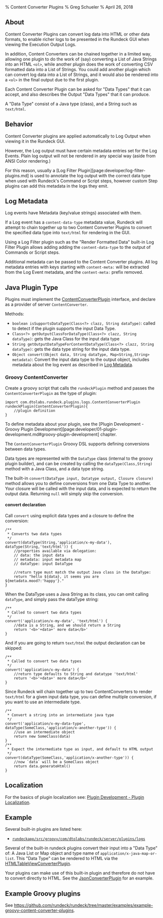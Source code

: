 % Content Converter Plugins
% Greg Schueler
% April 26, 2018

## About

Content Converter Plugins can convert log data into HTML or other data formats, to enable richer logs to be presented in the Rundeck GUI when viewing the Execution Output Logs.

In addition, Content Converters can be chained together in a limited way, allowing one plugin to do the work
of (say) converting a List of Java Strings into an HTML `<ol>`, while another plugin does the work of converting CSV formatted data
into a List of Strings. You could add another plugin which can convert log data into a List of Strings, and it would
also be rendered into a `<ol>` in the final output due to the first plugin.

Each Content Converter Plugin can be asked for "Data Types" that it can accept, and also describes the Output "Data Types" that it can produce.

A "Data Type" consist of a Java type (class), and a String such as `text/html`. 

## Behavior

Content Converter plugins are applied automatically to Log Output when viewing it in the Rundeck GUI.

However, the Log output must have certain metadata entries set for the Log Events.  Plain log output will not be
rendered in any special way (aside from ANSI Color rendering.)  

For this reason, usually a [Log Filter Plugin][page:developer/log-filter-plugins.md] is used to annotate the log output with the correct data type when
used with Rundeck's Command or Script steps,
however custom Step plugins can add this metadata in the logs they emit.

## Log Metadata

Log events have Metadata (key/value strings) associated with them.

If a Log event has a `content-data-type` metadata value, Rundeck will attempt to chain together up to two Content Converter Plugins
to convert the specified data type into `text/html` for rendering in the GUI.  

Using a Log Filter plugin such as the "Render Formatted Data" built-in Log Filter Plugin allows adding adding the `content-data-type` to the output
of Commands or Script steps.

Additional metadata can be passed to the Content Converter plugins.  All log metadata entries with keys starting with `content-meta:` will be extracted from the
Log Event metadata, and the `content-meta:` prefix removed.

## Java Plugin Type

Plugins must implement the [ContentConverterPlugin] interface, and declare as a provider of server `ContentConverter`.

Methods:

* `boolean isSupportsDataType(Class<?> clazz, String dataType)`: called to detect if the plugin supports the input Data Type.
* `Class<?> getOutputClassForDataType(Class<?> clazz, String dataType)`: gets the Java Class for the input data type
* `String getOutputDataTypeForContentDataType(Class<?> clazz, String dataType)`: gets the data type string for the input data type.
* `Object convert(Object data, String dataType, Map<String,String> metadata)`: Convert the input data type to the output object, includes metadata about the log event as described in [Log Metadata](#log-metadata).

[ContentConverterPlugin]: ${javadocbase}/com/dtolabs/rundeck/plugins/logs/ContentConverterPlugin.html


### Groovy ContentConverter

Create a groovy script that calls the `rundeckPlugin` method and passes the `ContentConverterPlugin` as the type of plugin:

~~~~~ {.java}
import com.dtolabs.rundeck.plugins.logs.ContentConverterPlugin
rundeckPlugin(ContentConverterPlugin){
    //plugin definition
}
~~~~~~

To define metadata about your plugin, see the [Plugin Development - Groovy Plugin Development][page:developer/01-plugin-development.md#groovy-plugin-development] chapter.

The `ContentConverterPlugin` Groovy DSL supports defining conversions between data types.

Data types are represented with the `DataType` class (internal to the groovy plugin builder),
and can be created by calling the `dataType(Class,String)` method with a Java Class, and a data type string.

The built-in `convert(DataType input, Datatype output, Closure closure)` method allows you to define conversions from one
Data Type to another.  Your closure will be called with the input data, and is expected to return the output data.
Returning `null` will simply skip the conversion.

#### convert declaration

Call `convert` using explicit data types and a closure to define the conversion:

~~~~~ {.java}
/**
 * Converts two data types
 */
convert(dataType(String,'application/x-my-data'), dataType(String,'text/html')) { 
    //properties available via delegation:
    // data: the input data
    // metadata: input metadata map
    // dataType: input DataType
    
    //return type must match the output Java class in the DataType:
    return "hello ${data}, it seems you are ${metadata.mood?:'happy'}."
}
~~~~~~

When the DataType uses a Java String as its class, you can omit calling `dataType`,
and simply pass the dataType string:

~~~~~ {.java}
/**
 * Called to convert two data types
 */
convert('application/x-my-data', 'text/html') { 
	//data is a String, and we should return a String
	return '<b>'+data+' more data</b>'
}
~~~~~~

And if you are going to return `text/html` the output declaration can be skipped:

~~~~~ {.java}
/**
 * Called to convert two data types
 */
convert('application/x-my-data') { 
	//return type defaults to String and datatype 'text/html'
	return '<b>'+data+' more data</b>'
}
~~~~~~

Since Rundeck will chain together up to two ContentConverters to render `text/html` for a given
input data type, you can define multiple conversion, if you want to use
an intermediate type.

~~~~~ {.java}
/**
 * Convert a string into an intermediate java type
 */
convert('application/x-my-data-type', dataType(SomeClass,'application/x-another-type')) { 
	//use an intermediate object
	return new SomeClass(data)
}
/**
 * Expect the intermediate type as input, and default to HTML output
 */
convert(dataType(SomeClass,'application/x-another-type')) { 
	//now `data` will be a SomeClass object
	return data.generateHtml()
}
~~~~~~


## Localization

For the basics of plugin localization see: [Plugin Development - Plugin Localization][].

## Example

Several built-in plugins are listed here:

* [`rundeckapp/src/groovy/com/dtolabs/rundeck/server/plugins/logs`](https://github.com/rundeck/rundeck/tree/master/rundeckapp/src/groovy/com/dtolabs/rundeck/server/plugins/logs)

Several of the built-in rundeck plugins convert their input into a "Data Type" of: A Java List or Map object and type name of `application/x-java-map-or-list`.  This "Data Type" can be rendered to HTML via the [HTMLTableViewConverterPlugin].

Your plugins can make use of this built-in plugin and therefore do not have to convert directly to HTML.
See the [JsonConverterPlugin] for an example.


[JsonConverterPlugin]: https://github.com/rundeck/rundeck/blob/master/rundeckapp/src/groovy/com/dtolabs/rundeck/server/plugins/logs/JsonConverterPlugin.groovy
[HTMLTableViewConverterPlugin]: https://github.com/rundeck/rundeck/tree/master/rundeckapp/src/groovy/com/dtolabs/rundeck/server/plugins/logs/HTMLTableViewConverterPlugin.groovy

## Example Groovy plugins

See <https://github.com/rundeck/rundeck/tree/master/examples/example-groovy-content-converter-plugins>.

[Plugin Development - Plugin Localization]: page:developer/01-plugin-development.md#plugin-localization